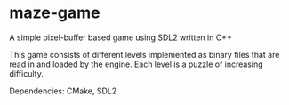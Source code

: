 # maze-game
A simple pixel-buffer based game using SDL2 written in C++

This game consists of different levels implemented as binary files that are read in and loaded by the engine. Each level is a puzzle of increasing difficulty.

Dependencies:
 CMake,
 SDL2
